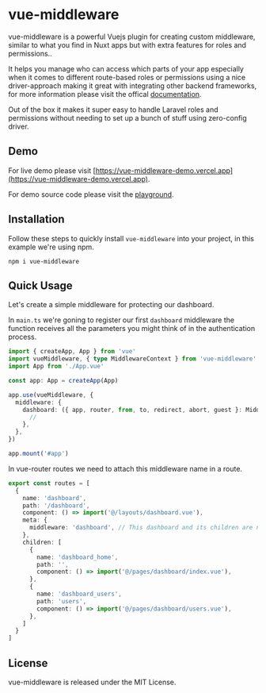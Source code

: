 # vue-middleware

vue-middleware is a powerful Vuejs plugin for creating custom middleware, similar to what you find in Nuxt apps but with extra features for roles and permissions..

It helps you manage who can access which parts of your app especially when it comes to different route-based roles or permissions using a nice driver-approach making it great with integrating other backend frameworks, for more information please visit the offical [documentation](https://vue-middleware-docs.vercel.app).

Out of the box it makes it super easy to handle Laravel roles and permissions without needing to set up a bunch of stuff using zero-config driver.

## Demo

For live demo please visit [https://vue-middleware-demo.vercel.app](https://vue-middleware-demo.vercel.app).

For demo source code please visit the [playground](https://github.com/themustafaomar/vue-middleware/tree/main/packages/playground).

## Installation

Follow these steps to quickly install `vue-middleware` into your project, in this example we're using npm.

```
npm i vue-middleware
```

## Quick Usage

Let's create a simple middleware for protecting our dashboard.

In `main.ts` we're goning to register our first `dashboard` middleware the function receives all the parameters you might think of in the authentication process.

```ts
import { createApp, App } from 'vue'
import vueMiddleware, { type MiddlewareContext } from 'vue-middleware'
import App from './App.vue'

const app: App = createApp(App)

app.use(vueMiddleware, {
  middleware: {
    dashboard: ({ app, router, from, to, redirect, abort, guest }: MiddlewareContext) => {
      //
    },
  },
})

app.mount('#app')
```

In vue-router routes we need to attach this middleware name in a route.

```ts
export const routes = [
  {
    name: 'dashboard',
    path: '/dashboard',
    component: () => import('@/layouts/dashboard.vue'),
    meta: {
      middleware: 'dashboard', // This dashboard and its children are now guarded using the dashboard middleware
    },
    children: [
      {
        name: 'dashboard_home',
        path: '',
        component: () => import('@/pages/dashboard/index.vue'),
      },
      {
        name: 'dashboard_users',
        path: 'users',
        component: () => import('@/pages/dashboard/users.vue'),
      },
    ]
  }
]
```

## License

vue-middleware is released under the MIT License.